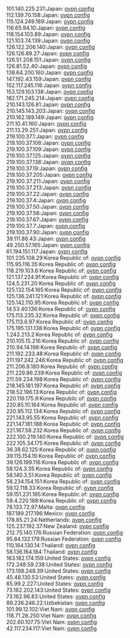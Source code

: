 101.140.225.231:Japan: [ovpn config](vpn/101_140_225_231.ovpn)  
112.139.70.158:Japan: [ovpn config](vpn/112_139_70_158.ovpn)  
115.124.249.189:Japan: [ovpn config](vpn/115_124_249_189.ovpn)  
116.65.94.10:Japan: [ovpn config](vpn/116_65_94_10.ovpn)  
118.154.103.89:Japan: [ovpn config](vpn/118_154_103_89.ovpn)  
121.103.74.139:Japan: [ovpn config](vpn/121_103_74_139.ovpn)  
126.122.206.140:Japan: [ovpn config](vpn/126_122_206_140.ovpn)  
126.126.89.27:Japan: [ovpn config](vpn/126_126_89_27.ovpn)  
126.51.208.151:Japan: [ovpn config](vpn/126_51_208_151.ovpn)  
126.81.52.40:Japan: [ovpn config](vpn/126_81_52_40.ovpn)  
138.64.200.160:Japan: [ovpn config](vpn/138_64_200_160.ovpn)  
147.192.43.159:Japan: [ovpn config](vpn/147_192_43_159.ovpn)  
152.117.245.118:Japan: [ovpn config](vpn/152_117_245_118.ovpn)  
153.129.103.138:Japan: [ovpn config](vpn/153_129_103_138.ovpn)  
182.171.245.214:Japan: [ovpn config](vpn/182_171_245_214.ovpn)  
210.143.126.81:Japan: [ovpn config](vpn/210_143_126_81.ovpn)  
210.145.143.203:Japan: [ovpn config](vpn/210_145_143_203.ovpn)  
210.162.189.149:Japan: [ovpn config](vpn/210_162_189_149.ovpn)  
211.10.41.160:Japan: [ovpn config](vpn/211_10_41_160.ovpn)  
211.13.29.251:Japan: [ovpn config](vpn/211_13_29_251.ovpn)  
219.100.37.1:Japan: [ovpn config](vpn/219_100_37_1.ovpn)  
219.100.37.108:Japan: [ovpn config](vpn/219_100_37_108.ovpn)  
219.100.37.109:Japan: [ovpn config](vpn/219_100_37_109.ovpn)  
219.100.37.125:Japan: [ovpn config](vpn/219_100_37_125.ovpn)  
219.100.37.138:Japan: [ovpn config](vpn/219_100_37_138.ovpn)  
219.100.37.19:Japan: [ovpn config](vpn/219_100_37_19.ovpn)  
219.100.37.205:Japan: [ovpn config](vpn/219_100_37_205.ovpn)  
219.100.37.211:Japan: [ovpn config](vpn/219_100_37_211.ovpn)  
219.100.37.213:Japan: [ovpn config](vpn/219_100_37_213.ovpn)  
219.100.37.22:Japan: [ovpn config](vpn/219_100_37_22.ovpn)  
219.100.37.4:Japan: [ovpn config](vpn/219_100_37_4.ovpn)  
219.100.37.50:Japan: [ovpn config](vpn/219_100_37_50.ovpn)  
219.100.37.58:Japan: [ovpn config](vpn/219_100_37_58.ovpn)  
219.100.37.67:Japan: [ovpn config](vpn/219_100_37_67.ovpn)  
219.100.37.7:Japan: [ovpn config](vpn/219_100_37_7.ovpn)  
219.100.37.90:Japan: [ovpn config](vpn/219_100_37_90.ovpn)  
39.111.86.43:Japan: [ovpn config](vpn/39_111_86_43.ovpn)  
49.250.57.165:Japan: [ovpn config](vpn/49_250_57_165.ovpn)  
61.194.151.117:Japan: [ovpn config](vpn/61_194_151_117.ovpn)  
101.235.108.29:Korea Republic of: [ovpn config](vpn/101_235_108_29.ovpn)  
115.95.116.35:Korea Republic of: [ovpn config](vpn/115_95_116_35.ovpn)  
118.219.103.6:Korea Republic of: [ovpn config](vpn/118_219_103_6.ovpn)  
121.137.224.91:Korea Republic of: [ovpn config](vpn/121_137_224_91.ovpn)  
124.5.231.20:Korea Republic of: [ovpn config](vpn/124_5_231_20.ovpn)  
125.132.154.165:Korea Republic of: [ovpn config](vpn/125_132_154_165.ovpn)  
125.136.241.121:Korea Republic of: [ovpn config](vpn/125_136_241_121.ovpn)  
125.142.110.95:Korea Republic of: [ovpn config](vpn/125_142_110_95.ovpn)  
14.53.40.136:Korea Republic of: [ovpn config](vpn/14_53_40_136.ovpn)  
175.113.235.32:Korea Republic of: [ovpn config](vpn/175_113_235_32.ovpn)  
175.113.6.97:Korea Republic of: [ovpn config](vpn/175_113_6_97.ovpn)  
175.195.131.138:Korea Republic of: [ovpn config](vpn/175_195_131_138.ovpn)  
1.243.213.2:Korea Republic of: [ovpn config](vpn/1_243_213_2.ovpn)  
210.105.15.216:Korea Republic of: [ovpn config](vpn/210_105_15_216.ovpn)  
210.94.14.198:Korea Republic of: [ovpn config](vpn/210_94_14_198.ovpn)  
211.192.233.48:Korea Republic of: [ovpn config](vpn/211_192_233_48.ovpn)  
211.197.242.246:Korea Republic of: [ovpn config](vpn/211_197_242_246.ovpn)  
211.206.8.180:Korea Republic of: [ovpn config](vpn/211_206_8_180.ovpn)  
211.229.86.239:Korea Republic of: [ovpn config](vpn/211_229_86_239.ovpn)  
211.59.234.198:Korea Republic of: [ovpn config](vpn/211_59_234_198.ovpn)  
218.145.181.197:Korea Republic of: [ovpn config](vpn/218_145_181_197.ovpn)  
218.52.196.13:Korea Republic of: [ovpn config](vpn/218_52_196_13.ovpn)  
220.116.175.9:Korea Republic of: [ovpn config](vpn/220_116_175_9.ovpn)  
220.85.10.164:Korea Republic of: [ovpn config](vpn/220_85_10_164.ovpn)  
220.95.112.134:Korea Republic of: [ovpn config](vpn/220_95_112_134.ovpn)  
221.143.95.55:Korea Republic of: [ovpn config](vpn/221_143_95_55.ovpn)  
221.147.181.188:Korea Republic of: [ovpn config](vpn/221_147_181_188.ovpn)  
221.167.58.232:Korea Republic of: [ovpn config](vpn/221_167_58_232.ovpn)  
222.100.219.140:Korea Republic of: [ovpn config](vpn/222_100_219_140.ovpn)  
222.105.34.175:Korea Republic of: [ovpn config](vpn/222_105_34_175.ovpn)  
36.38.62.125:Korea Republic of: [ovpn config](vpn/36_38_62_125.ovpn)  
39.115.154.19:Korea Republic of: [ovpn config](vpn/39_115_154_19.ovpn)  
39.126.199.116:Korea Republic of: [ovpn config](vpn/39_126_199_116.ovpn)  
58.124.3.35:Korea Republic of: [ovpn config](vpn/58_124_3_35.ovpn)  
58.140.3.51:Korea Republic of: [ovpn config](vpn/58_140_3_51.ovpn)  
58.234.154.151:Korea Republic of: [ovpn config](vpn/58_234_154_151.ovpn)  
59.12.118.33:Korea Republic of: [ovpn config](vpn/59_12_118_33.ovpn)  
59.151.231.195:Korea Republic of: [ovpn config](vpn/59_151_231_195.ovpn)  
59.4.220.188:Korea Republic of: [ovpn config](vpn/59_4_220_188.ovpn)  
78.133.72.97:Malta: [ovpn config](vpn/78_133_72_97.ovpn)  
187.189.217.196:Mexico: [ovpn config](vpn/187_189_217_196.ovpn)  
178.85.21.24:Netherlands: [ovpn config](vpn/178_85_21_24.ovpn)  
125.237.192.37:New Zealand: [ovpn config](vpn/125_237_192_37.ovpn)  
212.75.140.176:Russian Federation: [ovpn config](vpn/212_75_140_176.ovpn)  
95.84.132.179:Russian Federation: [ovpn config](vpn/95_84_132_179.ovpn)  
110.164.130.14:Thailand: [ovpn config](vpn/110_164_130_14.ovpn)  
58.136.164.184:Thailand: [ovpn config](vpn/58_136_164_184.ovpn)  
163.182.174.159:United States: [ovpn config](vpn/163_182_174_159.ovpn)  
172.248.59.238:United States: [ovpn config](vpn/172_248_59_238.ovpn)  
173.198.248.39:United States: [ovpn config](vpn/173_198_248_39.ovpn)  
45.48.130.53:United States: [ovpn config](vpn/45_48_130_53.ovpn)  
65.99.2.227:United States: [ovpn config](vpn/65_99_2_227.ovpn)  
73.162.202.143:United States: [ovpn config](vpn/73_162_202_143.ovpn)  
73.162.96.83:United States: [ovpn config](vpn/73_162_96_83.ovpn)  
89.236.246.22:Uzbekistan: [ovpn config](vpn/89_236_246_22.ovpn)  
101.99.12.102:Viet Nam: [ovpn config](vpn/101_99_12_102.ovpn)  
118.71.28.250:Viet Nam: [ovpn config](vpn/118_71_28_250.ovpn)  
202.60.107.75:Viet Nam: [ovpn config](vpn/202_60_107_75.ovpn)  
42.117.234.117:Viet Nam: [ovpn config](vpn/42_117_234_117.ovpn)  

